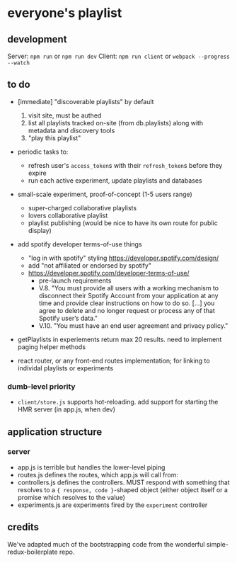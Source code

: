 # everyone's playlist

## development

Server: `npm run` or `npm run dev`
Client: `npm run client` or `webpack --progress --watch`

## to do

* [immediate] "discoverable playlists" by default
  1. visit site, must be authed
  2. list all playlists tracked on-site (from db.playlists) along with metadata
      and discovery tools
  3. "play this playlist"

* periodic tasks to:
  * refresh user's `access_token`s with their `refresh_token`s before they expire
  * run each active experiment, update playlists and databases

* small-scale experiment, proof-of-concept (1-5 users range)
  * super-charged collaborative playlists
  * lovers collaborative playlist
  * playlist publishing (would be nice to have its own route for public display)

* add spotify developer terms-of-use things
  * "log in with spotify" styling <https://developer.spotify.com/design/>
  * add "not affiliated or endorsed by spotify"
  * <https://developer.spotify.com/developer-terms-of-use/>
    * pre-launch requirements
    * V.8. "You must provide all users with a working mechanism to disconnect their Spotify Account from your application at any time and provide clear instructions on how to do so. [...] you agree to delete and no longer request or process any of that Spotify user’s data."
    * V.10. "You must have an end user agreement and privacy policy."

* getPlaylists in experiements return max 20 results. need to implement paging helper methods

* react router, or any front-end routes implementation; for linking to individal
  playlists or experiments

### dumb-level priority

* `client/store.js` supports hot-reloading. add support for starting the HMR
  server (in app.js, when dev)

## application structure

### server

- app.js is terrible but handles the lower-level piping
- routes.js defines the routes, which app.js will call from:
- controllers.js defines the controllers. MUST respond with something that
  resolves to a `{ response, code }`-shaped object (either object itself or a
  promise which resolves to the value)
- experiments.js are experiments fired by the `experiment` controller


## credits

We've adapted much of the bootstrapping code from the wonderful
simple-redux-boilerplate repo.
